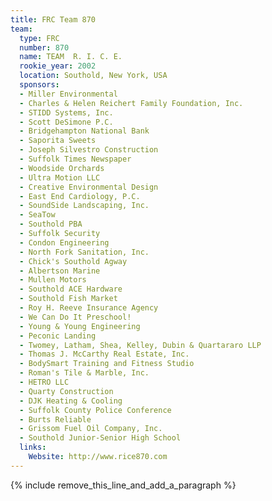 ```yaml
---
title: FRC Team 870
team:
  type: FRC
  number: 870
  name: TEAM  R. I. C. E.
  rookie_year: 2002
  location: Southold, New York, USA
  sponsors:
  - Miller Environmental
  - Charles & Helen Reichert Family Foundation, Inc.
  - STIDD Systems, Inc.
  - Scott DeSimone P.C.
  - Bridgehampton National Bank
  - Saporita Sweets
  - Joseph Silvestro Construction
  - Suffolk Times Newspaper
  - Woodside Orchards
  - Ultra Motion LLC
  - Creative Environmental Design
  - East End Cardiology, P.C.
  - SoundSide Landscaping, Inc.
  - SeaTow
  - Southold PBA
  - Suffolk Security
  - Condon Engineering
  - North Fork Sanitation, Inc.
  - Chick's Southold Agway
  - Albertson Marine
  - Mullen Motors
  - Southold ACE Hardware
  - Southold Fish Market
  - Roy H. Reeve Insurance Agency
  - We Can Do It Preschool!
  - Young & Young Engineering
  - Peconic Landing
  - Twomey, Latham, Shea, Kelley, Dubin & Quartararo LLP
  - Thomas J. McCarthy Real Estate, Inc.
  - BodySmart Training and Fitness Studio
  - Roman's Tile & Marble, Inc.
  - HETRO LLC
  - Quarty Construction
  - DJK Heating & Cooling
  - Suffolk County Police Conference
  - Burts Reliable
  - Grissom Fuel Oil Company, Inc.
  - Southold Junior-Senior High School
  links:
    Website: http://www.rice870.com
---
```


{% include remove_this_line_and_add_a_paragraph %}